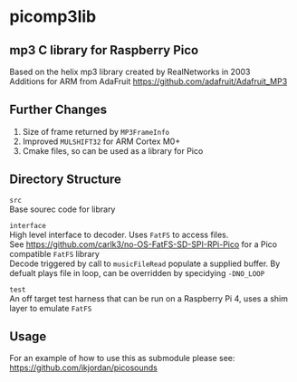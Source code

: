 # picomp3lib
## mp3 C library for Raspberry Pico  
Based on the helix mp3 library created by RealNetworks in 2003    
Additions for ARM from AdaFruit https://github.com/adafruit/Adafruit_MP3  

## Further Changes
1. Size of frame returned by `MP3FrameInfo`
2. Improved `MULSHIFT32` for ARM Cortex M0+
3. Cmake files, so can be used as a library for Pico

## Directory Structure
`src`  
Base sourec code for library  

`interface`  
High level interface to decoder. Uses `FatFS` to access files.  
See https://github.com/carlk3/no-OS-FatFS-SD-SPI-RPi-Pico for a Pico compatible `FatFS` library   
Decode triggered by call to `musicFileRead` populate a supplied buffer. By defualt plays file in loop, can be overridden by specidying `-DNO_LOOP`  

`test`   
An off target test harness that can be run on a Raspberry Pi 4, uses a shim layer to emulate `FatFS`

## Usage
For an example of how to use this as submodule please see: https://github.com/ikjordan/picosounds
